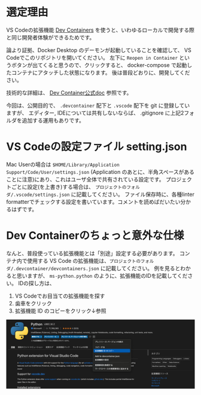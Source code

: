 # 選定理由
VS Codeの拡張機能 [Dev Containers](https://marketplace.visualstudio.com/items?itemName=ms-vscode-remote.remote-containers) を使うと、いわゆるローカルで開発する際と同じ開発者体験ができるためです。


論より証拠、Docker Desktop のデーモンが起動していることを確認して、
VS Codeでこのリポジトリを開いてください。
左下に `Reopen in Container` というボタンが出てくると思うので、クリックすると、
docker-compose で起動したコンテナにアタッチした状態になります。
後は普段どおりに、開発してください。

技術的な詳細は、 [Dev Container公式doc](https://code.visualstudio.com/docs/remote/containers) 参照です。

今回は、公開目的で、 `.devcontainer` 配下と `.vscode` 配下を git に登録していますが、
エディター, IDEについては共有しないならば、 .gitignore に上記2フォルダを追加する運用もありです。

# VS Codeの設定ファイル setting.json
Mac Userの場合は
`$HOME/Library/Application Support/Code/User/settings.json` (Application のあとに、半角スペースがあることに注意)にあり、これはユーザ全体で共有されている設定です。
プロジェクトごとに設定(を上書き)する場合は、 `プロジェクトのフォルダ/.vscode/settings.json` に記載してください。
ファイル保存時に、各種linter formatterでチェックする設定を書いています。コメントを読めばだいたい分かるはずです。

# Dev Containerのちょっと意外な仕様
なんと、普段使っている拡張機能とは「別途」設定する必要があります。
コンテナ内で使用する VS Code の拡張機能は、`プロジェクトのフォルダ/.devcontainer/devcontainers.json` に記載してください。
例を見るとわかると思いますが、 `ms-python.python` のように、拡張機能のIDを記載してください。
IDの探し方は、
1. VS Codeでお目当ての拡張機能を探す
2. 歯車をクリック
3. 拡張機能 ID のコピーをクリック↓参照

![拡張機能のID](./img/get_extension_of_vscode.png)

